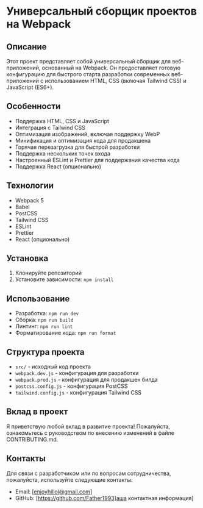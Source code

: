 # Универсальный сборщик проектов на Webpack

## Описание

Этот проект представляет собой универсальный сборщик для веб-приложений, основанный на Webpack. Он предоставляет готовую конфигурацию для быстрого старта разработки современных веб-приложений с использованием HTML, CSS (включая Tailwind CSS) и JavaScript (ES6+).

## Особенности

- Поддержка HTML, CSS и JavaScript
- Интеграция с Tailwind CSS
- Оптимизация изображений, включая поддержку WebP
- Минификация и оптимизация кода для продакшена
- Горячая перезагрузка для быстрой разработки
- Поддержка нескольких точек входа
- Настроенный ESLint и Prettier для поддержания качества кода
- Поддержка React (опционально)

## Технологии

- Webpack 5
- Babel
- PostCSS
- Tailwind CSS
- ESLint
- Prettier
- React (опционально)

## Установка

1. Клонируйте репозиторий
2. Установите зависимости: `npm install`

## Использование

- Разработка: `npm run dev`
- Сборка: `npm run build`
- Линтинг: `npm run lint`
- Форматирование кода: `npm run format`

## Структура проекта

- `src/` - исходный код проекта
- `webpack.dev.js` - конфигурация для разработки
- `webpack.prod.js` - конфигурация для продакшен билда
- `postcss.config.js` - конфигурация PostCSS
- `tailwind.config.js` - конфигурация Tailwind CSS

## Вклад в проект

Я приветствую любой вклад в развитие проекта! Пожалуйста, ознакомьтесь с руководством по внесению изменений в файле CONTRIBUTING.md.

## Контакты

Для связи с разработчиком или по вопросам сотрудничества, пожалуйста, используйте
следующие контакты:

- Email: [enjoyhillol@gmail.com]
- GitHub: [https://github.com/Father1993]аша контактная информация]
